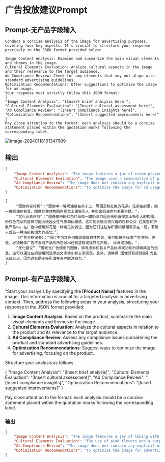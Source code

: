 # 广告投放建议Prompt

## Prompt-无产品字段输入

```text
Conduct a concise analysis of the image for advertising purposes, covering four key aspects. It's crucial to structure your response precisely in the JSON format provided below:

Image Content Analysis: Examine and summarize the main visual elements and themes in the image.
Cultural Elements Evaluation: Analyze cultural aspects in the image and their relevance to the target audience.
Ad Compliance Review: Check for any elements that may not align with standard advertising guidelines.
Optimization Recommendations: Offer suggestions to optimize the image for ad usage.
Your response must strictly follow this JSON format:
{
"Image Content Analysis": "[Insert brief analysis here]",
"Cultural Elements Evaluation": "[Insert cultural assessment here]",
"Ad Compliance Review": "[Insert compliance insights here]",
"Optimization Recommendations": "[Insert suggested improvements here]"
}
Pay close attention to the format: each analysis should be a concise statement placed within the quotation marks following the corresponding label.
```

![image-20240118191347909](https://evinci.oss-cn-hangzhou.aliyuncs.com/img/image-20240118191347909.png)

## 输出

```json
{
    "Image Content Analysis": "The image features a jar of cream placed on a table, surrounded by pink flowers. The flowers are in the foreground, while the jar of cream is in the background. The overall composition of the image is visually appealing and highlights the cream as the main subject.",
    "Cultural Elements Evaluation": "The image uses a combination of pink flowers and a jar of cream to create a visually appealing composition. The choice of pink flowers may evoke a sense of femininity and elegance, which could be appealing to a target audience interested in beauty and skincare products. The use of flowers in advertising is a common practice, as they are often associated with positive emotions and can help create a sense of freshness and vitality.",
    "Ad Compliance Review": "The image does not contain any explicit or offensive content, and it is likely to comply with standard advertising guidelines. However, it is essential to ensure that the advertisement does not make any false or misleading claims about the product's benefits or features.",
    "Optimization Recommendations": "To optimize the image for ad usage, consider adding a clear and concise message about the product's benefits or features. This could be achieved by adding text or a small sign near the jar of cream. Additionally, ensure that the image is visually appealing and well-lit, as this can help attract the attention of potential customers."
}
```

```text
{
     “图像内容分析”：“图像中一罐奶油放在桌子上，周围是粉红色的花朵。花朵在前景，而一罐奶油在背景。图像的整体构图在视觉上很吸引人 并突出奶油作为主要主题。",
     “文化元素评价”：“图像使用粉红色花朵和一罐奶油的组合来创造视觉上吸引人的构图。粉红色花朵的选择可能会唤起女性气质和优雅感，这可能会吸引感兴趣的目标受众 在美容和护肤产品中。在广告中使用鲜花是一种常见的做法，因为它们往往与积极的情绪联系在一起，有助于营造一种清新和活力的感觉。”,
     《广告合规审查》：“图片不包含任何露骨或冒犯性内容，很可能符合标准广告准则。但是，必须确保广告不会对产品的用途做出任何虚假或误导性声明。 优点或功能。",
     “优化建议”：“要优化广告使用的图像，请考虑添加有关产品优点或功能的清晰简洁的信息。这可以通过在奶油罐附近添加文字或小标志来实现。此外，请确保 图像具有视觉吸引力且光线充足，因为这有助于吸引潜在客户的注意力。”
}
```

## Prompt-有产品字段输入

"Start your analysis by specifying the **[Product Name]** featured in the image. This information is crucial for a targeted analysis in advertising context. Then, address the following areas in your analysis, structuring your response in the JSON format provided:

1. **Image Content Analysis**: Based on the product, summarize the main visual elements and themes in the image.
2. **Cultural Elements Evaluation**: Analyze the cultural aspects in relation to the product and its relevance to the target audience.
3. **Ad Compliance Review**: Assess any compliance issues considering the product and standard advertising guidelines.
4. **Optimization Recommendations**: Suggest ways to optimize the image for advertising, focusing on the product.

Structure your analysis as follows:

{
   "Image Content Analysis": "[Insert brief analysis]",
   "Cultural Elements Evaluation": "[Insert cultural assessment]",
   "Ad Compliance Review": "[Insert compliance insights]",
   "Optimization Recommendations": "[Insert suggested improvements]"
}

Pay close attention to the format: each analysis should be a concise statement placed within the quotation marks following the corresponding label.

### 输出

```json
{
    "Image Content Analysis": "The image features a jar of toning with a purple lid, surrounded by pink flowers. The flowers are in the foreground, while the jar is in the background. The overall scene is visually appealing and showcases the product in a natural, aesthetically pleasing setting.",
    "Cultural Elements Evaluation": "The use of pink flowers and a purple jar in the image may suggest a connection to femininity or a preference for soft, delicate colors. This could be appealing to a target audience that values such aesthetics or associates them with the product's purpose or brand.",
    "Ad Compliance Review": "The image does not contain any explicit or inappropriate content, and it is likely to comply with standard advertising guidelines. However, it is essential to ensure that the product's labeling and any accompanying text are clear, accurate, and comply with relevant regulations.",
    "Optimization Recommendations": "To optimize the image for advertising, consider adding a clear, concise message or tagline that highlights the product's benefits or unique features. Additionally, ensure that the product's labeling is clearly visible and legible, and consider using a contrasting color or font to make it stand out against the background."
}
```

